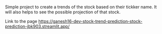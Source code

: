 Simple project to create a trends of the stock based on their tickker name.
It will also helps to see the possible projection of that stock.

Link to the page
https://ganesh16-dev-stock-trend-prediction-stock-prediction-jbk903.streamlit.app/
